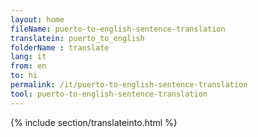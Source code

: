 ```yaml
---
layout: home
fileName: puerto-to-english-sentence-translation
translatein: puerto_to_english
folderName : translate
lang: it
from: en
to: hi
permalink: /it/puerto-to-english-sentence-translation
tool: puerto-to-english-sentence-translation
---
```

{% include section/translateinto.html %}